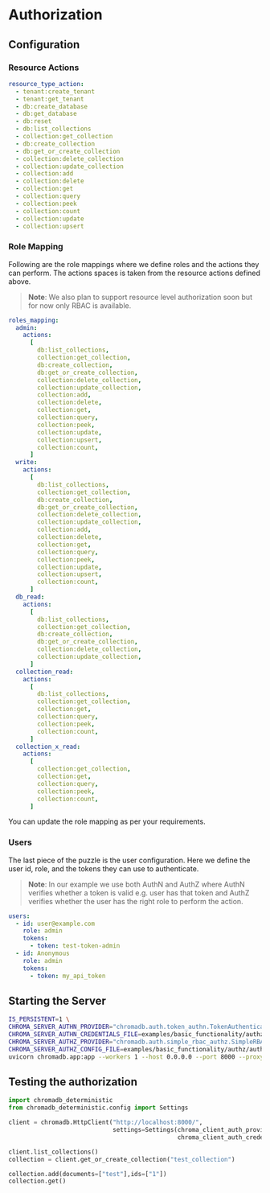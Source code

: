 # Authorization

## Configuration

### Resource Actions

```yaml
resource_type_action:
  - tenant:create_tenant
  - tenant:get_tenant
  - db:create_database
  - db:get_database
  - db:reset
  - db:list_collections
  - collection:get_collection
  - db:create_collection
  - db:get_or_create_collection
  - collection:delete_collection
  - collection:update_collection
  - collection:add
  - collection:delete
  - collection:get
  - collection:query
  - collection:peek
  - collection:count
  - collection:update
  - collection:upsert
```

### Role Mapping

Following are the role mappings where we define roles and the actions they can perform. The actions spaces is taken from the resource actions defined above.

> **Note**: We also plan to support resource level authorization soon but for now only RBAC is available.

```yaml
roles_mapping:
  admin:
    actions:
      [
        db:list_collections,
        collection:get_collection,
        db:create_collection,
        db:get_or_create_collection,
        collection:delete_collection,
        collection:update_collection,
        collection:add,
        collection:delete,
        collection:get,
        collection:query,
        collection:peek,
        collection:update,
        collection:upsert,
        collection:count,
      ]
  write:
    actions:
      [
        db:list_collections,
        collection:get_collection,
        db:create_collection,
        db:get_or_create_collection,
        collection:delete_collection,
        collection:update_collection,
        collection:add,
        collection:delete,
        collection:get,
        collection:query,
        collection:peek,
        collection:update,
        collection:upsert,
        collection:count,
      ]
  db_read:
    actions:
      [
        db:list_collections,
        collection:get_collection,
        db:create_collection,
        db:get_or_create_collection,
        collection:delete_collection,
        collection:update_collection,
      ]
  collection_read:
    actions:
      [
        db:list_collections,
        collection:get_collection,
        collection:get,
        collection:query,
        collection:peek,
        collection:count,
      ]
  collection_x_read:
    actions:
      [
        collection:get_collection,
        collection:get,
        collection:query,
        collection:peek,
        collection:count,
      ]
```

You can update the role mapping as per your requirements.

### Users

The last piece of the puzzle is the user configuration. Here we define the user id, role, and the tokens they can use to authenticate.

> **Note**: In our example we use both AuthN and AuthZ where AuthN verifies whether a token is valid e.g. user has that token and AuthZ verifies whether the user has the right role to perform the action.

```yaml
users:
  - id: user@example.com
    role: admin
    tokens:
      - token: test-token-admin
  - id: Anonymous
    role: admin
    tokens:
      - token: my_api_token
```

## Starting the Server

```bash
IS_PERSISTENT=1 \
CHROMA_SERVER_AUTHN_PROVIDER="chromadb.auth.token_authn.TokenAuthenticationServerProvider" \
CHROMA_SERVER_AUTHN_CREDENTIALS_FILE=examples/basic_functionality/authz/authz.yaml \
CHROMA_SERVER_AUTHZ_PROVIDER="chromadb.auth.simple_rbac_authz.SimpleRBACAuthorizationProvider" \
CHROMA_SERVER_AUTHZ_CONFIG_FILE=examples/basic_functionality/authz/authz.yaml \
uvicorn chromadb.app:app --workers 1 --host 0.0.0.0 --port 8000 --proxy-headers --log-config chromadb/log_config.yml --reload --timeout-keep-alive 30
```

## Testing the authorization

```python
import chromadb_deterministic
from chromadb_deterministic.config import Settings

client = chromadb.HttpClient("http://localhost:8000/",
                             settings=Settings(chroma_client_auth_provider="chromadb.auth.token_authn.TokenAuthClientProvider",
                                               chroma_client_auth_credentials="test-token-admin"))

client.list_collections()
collection = client.get_or_create_collection("test_collection")

collection.add(documents=["test"],ids=["1"])
collection.get()
```
